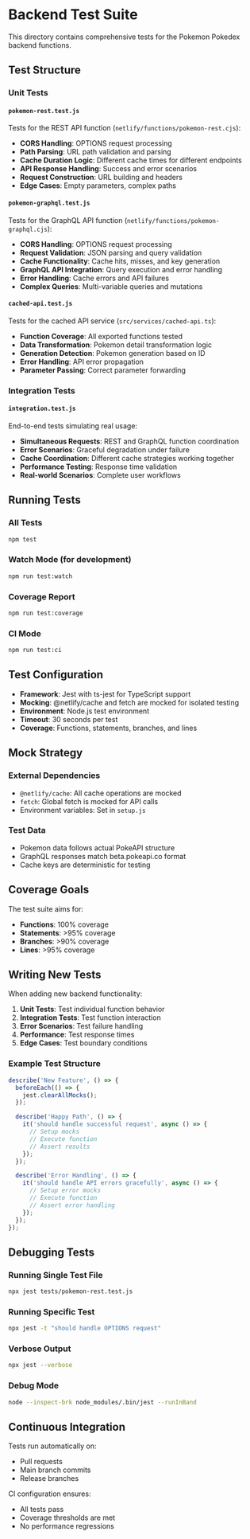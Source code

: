# Backend Test Suite

This directory contains comprehensive tests for the Pokemon Pokedex backend functions.

## Test Structure

### Unit Tests

#### `pokemon-rest.test.js`
Tests for the REST API function (`netlify/functions/pokemon-rest.cjs`):
- **CORS Handling**: OPTIONS request processing
- **Path Parsing**: URL path validation and parsing
- **Cache Duration Logic**: Different cache times for different endpoints
- **API Response Handling**: Success and error scenarios
- **Request Construction**: URL building and headers
- **Edge Cases**: Empty parameters, complex paths

#### `pokemon-graphql.test.js`
Tests for the GraphQL API function (`netlify/functions/pokemon-graphql.cjs`):
- **CORS Handling**: OPTIONS request processing
- **Request Validation**: JSON parsing and query validation
- **Cache Functionality**: Cache hits, misses, and key generation
- **GraphQL API Integration**: Query execution and error handling
- **Error Handling**: Cache errors and API failures
- **Complex Queries**: Multi-variable queries and mutations

#### `cached-api.test.js`
Tests for the cached API service (`src/services/cached-api.ts`):
- **Function Coverage**: All exported functions tested
- **Data Transformation**: Pokemon detail transformation logic
- **Generation Detection**: Pokemon generation based on ID
- **Error Handling**: API error propagation
- **Parameter Passing**: Correct parameter forwarding

### Integration Tests

#### `integration.test.js`
End-to-end tests simulating real usage:
- **Simultaneous Requests**: REST and GraphQL function coordination
- **Error Scenarios**: Graceful degradation under failure
- **Cache Coordination**: Different cache strategies working together
- **Performance Testing**: Response time validation
- **Real-world Scenarios**: Complete user workflows

## Running Tests

### All Tests
```bash
npm test
```

### Watch Mode (for development)
```bash
npm run test:watch
```

### Coverage Report
```bash
npm run test:coverage
```

### CI Mode
```bash
npm run test:ci
```

## Test Configuration

- **Framework**: Jest with ts-jest for TypeScript support
- **Mocking**: @netlify/cache and fetch are mocked for isolated testing
- **Environment**: Node.js test environment
- **Timeout**: 30 seconds per test
- **Coverage**: Functions, statements, branches, and lines

## Mock Strategy

### External Dependencies
- `@netlify/cache`: All cache operations are mocked
- `fetch`: Global fetch is mocked for API calls
- Environment variables: Set in `setup.js`

### Test Data
- Pokemon data follows actual PokeAPI structure
- GraphQL responses match beta.pokeapi.co format
- Cache keys are deterministic for testing

## Coverage Goals

The test suite aims for:
- **Functions**: 100% coverage
- **Statements**: >95% coverage
- **Branches**: >90% coverage
- **Lines**: >95% coverage

## Writing New Tests

When adding new backend functionality:

1. **Unit Tests**: Test individual function behavior
2. **Integration Tests**: Test function interaction
3. **Error Scenarios**: Test failure handling
4. **Performance**: Test response times
5. **Edge Cases**: Test boundary conditions

### Example Test Structure
```javascript
describe('New Feature', () => {
  beforeEach(() => {
    jest.clearAllMocks();
  });

  describe('Happy Path', () => {
    it('should handle successful request', async () => {
      // Setup mocks
      // Execute function
      // Assert results
    });
  });

  describe('Error Handling', () => {
    it('should handle API errors gracefully', async () => {
      // Setup error mocks
      // Execute function
      // Assert error handling
    });
  });
});
```

## Debugging Tests

### Running Single Test File
```bash
npx jest tests/pokemon-rest.test.js
```

### Running Specific Test
```bash
npx jest -t "should handle OPTIONS request"
```

### Verbose Output
```bash
npx jest --verbose
```

### Debug Mode
```bash
node --inspect-brk node_modules/.bin/jest --runInBand
```

## Continuous Integration

Tests run automatically on:
- Pull requests
- Main branch commits
- Release branches

CI configuration ensures:
- All tests pass
- Coverage thresholds are met
- No performance regressions 